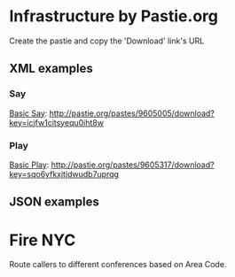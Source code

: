
# Infrastructure by Pastie.org

Create the pastie and copy the 'Download' link's URL

## XML examples

### Say

[Basic Say](http://pastie.org/private/icjfw1citsyequ0iht8w): http://pastie.org/pastes/9605005/download?key=icjfw1citsyequ0iht8w

### Play

[Basic Play](http://pastie.org/private/sqo6yfkxjtjdwudb7uprqg): http://pastie.org/pastes/9605317/download?key=sqo6yfkxjtjdwudb7uprqg

## JSON examples

# Fire NYC

Route callers to different conferences based on Area Code.
